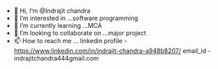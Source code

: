 - 👋 Hi, I’m @Indrajit chandra
- 👀 I’m interested in ...software programming 
- 🌱 I’m currently learning ...MCA
- 💞️ I’m looking to collaborate on ...major project
- 📫 How to reach me ...
linkedin profile - https://www.linkedin.com/in/indrajit-chandra-a948b8207/
email_id - indrajitchandra444gmail.com

<!---
Indrajit1705/Indrajit1705 is a ✨ special ✨ repository because its `README.md` (this file) appears on your GitHub profile.
You can click the Preview link to take a look at your changes.
--->
